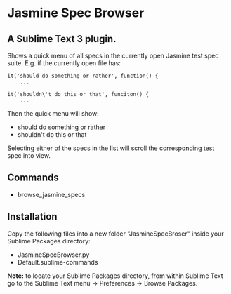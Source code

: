Jasmine Spec Browser
=======================
A Sublime Text 3 plugin.
-------------------------

Shows a quick menu of all specs in the currently open Jasmine test spec suite. E.g. if the currently open file has:

    it('should do something or rather', function() {
        ...

    it('shouldn\'t do this or that', funciton() {
        ...


Then the quick menu will show:

- should do something or rather
- shouldn't do this or that


Selecting either of the specs in the list will scroll the corresponding test spec into view.

Commands
--------

- browse_jasmine_specs


Installation
------------

Copy the following files into a new folder "JasmineSpecBroser" inside your Sublime Packages directory:
- JasmineSpecBrowser.py
- Default.sublime-commands

**Note:** to locate your Sublime Packages directory, from within Sublime Text go to the Sublime Text menu -> Preferences -> Browse Packages.


